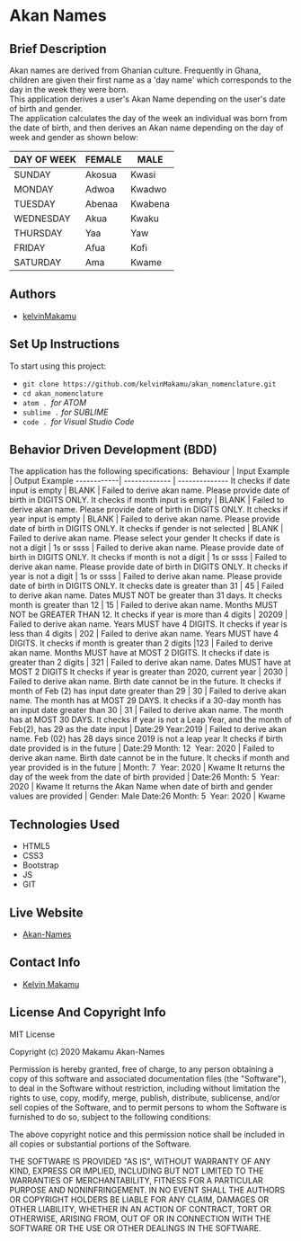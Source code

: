 # Akan Names
## Brief Description
Akan names are derived from Ghanian culture. Frequently in Ghana, children are given their first name as a 'day name' which corresponds to the day in the week they were born.&nbsp;&nbsp;   
This application derives a user's Akan Name depending on the user's date of birth and gender.&nbsp; &nbsp;  
The application calculates the day of the week an individual was born from the date of birth, and then derives an Akan name depending on the day of week and gender as shown below:&nbsp; &nbsp; 

DAY OF WEEK | FEMALE   | MALE
------------| ---------| -------
SUNDAY      | Akosua   | Kwasi
MONDAY      | Adwoa    | Kwadwo
TUESDAY     | Abenaa   | Kwabena
WEDNESDAY   | Akua     | Kwaku
THURSDAY    | Yaa      | Yaw
FRIDAY      | Afua     | Kofi
SATURDAY    | Ama      | Kwame

## Authors
* [kelvinMakamu](https://github.com/kelvinMakamu)
## Set Up Instructions
To start using this project:
* `git clone https://github.com/kelvinMakamu/akan_nomenclature.git`
* `cd akan_nomenclature`
* `atom . `*for ATOM*
* `sublime .` *for SUBLIME*
* `code . `*for Visual Studio Code*
## Behavior Driven Development (BDD)
The application has the following specifications:&nbsp;
Behaviour   | Input Example  | Output Example
------------| -------------  | --------------
It checks if date input is empty      | BLANK   | Failed to derive akan name. Please provide date of birth in DIGITS ONLY.
It checks if month input is empty       | BLANK    | Failed to derive akan name. Please provide date of birth in DIGITS ONLY.
It checks if year input is empty      | BLANK   | Failed to derive akan name. Please provide date of birth in DIGITS ONLY.
It checks if gender is not selected  | BLANK   | Failed to derive akan name. Please select your gender
It checks if date is not a digit    | 1s or ssss      | Failed to derive akan name. Please provide date of birth in DIGITS ONLY.
It checks if month is not a digit      | 1s or ssss     | Failed to derive akan name. Please provide date of birth in DIGITS ONLY.
It checks if year is not a digit   | 1s or ssss     | Failed to derive akan name. Please provide date of birth in DIGITS ONLY.
It checks date is greater than 31  | 45      | Failed to derive akan name. Dates MUST NOT be greater than 31 days.
It checks month is greater than 12   | 15    | Failed to derive akan name. Months MUST NOT be GREATER THAN 12.
It checks if year is more than 4 digits  | 20209      | Failed to derive akan name. Years MUST have 4 DIGITS.
It checks if year is less than 4 digits  | 202      | Failed to derive akan name. Years MUST have 4 DIGITS.
It checks if month is greater than 2 digits   |123     | Failed to derive akan name. Months MUST have at MOST 2 DIGITS.
It checks if date is greater than 2 digits   | 321    | Failed to derive akan name. Dates MUST have at MOST 2 DIGITS
It checks if year is greater than 2020, current year   | 2030     | Failed to derive akan name. Birth date cannot be in the future.
It checks if month of Feb (2) has input date greater than 29   | 30      | Failed to derive akan name. The month has at MOST 29 DAYS.
It checks if a 30-day month has an input date greater than 30  | 31     | Failed to derive akan name. The month has at MOST 30 DAYS.
It checks if year is not a Leap Year, and the month of Feb(2), has 29 as the date input  | Date:29&nbsp;Year:2019 | Failed to derive akan name. Feb (02) has 28 days since 2019 is not a leap year
It checks if birth date provided is in the future   | Date:29&nbsp;Month: 12&nbsp; Year: 2020      | Failed to derive akan name. Birth date cannot be in the future.
It checks if month and year provided is in the future   | Month: 7 &nbsp;Year: 2020   | Kwame
It returns the day of the week from the date of birth provided   | Date:26&nbsp;Month: 5&nbsp; Year: 2020     | Kwame
It returns the Akan Name when date of birth and gender values are provided  |  Gender: Male&nbsp;Date:26&nbsp;Month: 5&nbsp; Year: 2020 | Kwame
## Technologies Used
* HTML5
* CSS3
* Bootstrap
* JS
* GIT
## Live Website
* [Akan-Names](https://kelvinmakamu.github.io/akan_nomenclature/)
## Contact Info
* [Kelvin Makamu](mailto:profmakamu@gmail.com?subject=[GitHub]%20Private%20and%20Confidential)
## License And Copyright Info
MIT License

Copyright (c) 2020 Makamu Akan-Names

Permission is hereby granted, free of charge, to any person obtaining a copy of this software and associated documentation files (the "Software"), to deal in the Software without restriction, including without limitation the rights to use, copy, modify, merge, publish, distribute, sublicense, and/or sell copies of the Software, and to permit persons to whom the Software is furnished to do so, subject to the following conditions:

The above copyright notice and this permission notice shall be included in all copies or substantial portions of the Software.

THE SOFTWARE IS PROVIDED "AS IS", WITHOUT WARRANTY OF ANY KIND, EXPRESS OR IMPLIED, INCLUDING BUT NOT LIMITED TO THE WARRANTIES OF MERCHANTABILITY, FITNESS FOR A PARTICULAR PURPOSE AND NONINFRINGEMENT. IN NO EVENT SHALL THE AUTHORS OR COPYRIGHT HOLDERS BE LIABLE FOR ANY CLAIM, DAMAGES OR OTHER LIABILITY, WHETHER IN AN ACTION OF CONTRACT, TORT OR OTHERWISE, ARISING FROM, OUT OF OR IN CONNECTION WITH THE SOFTWARE OR THE USE OR OTHER DEALINGS IN THE SOFTWARE.